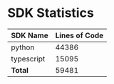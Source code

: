 # SDK Statistics

| SDK Name | Lines of Code |
| -------- | ------------- |
| python | 44386 |
| typescript | 15095 |
| **Total** | 59481 |
